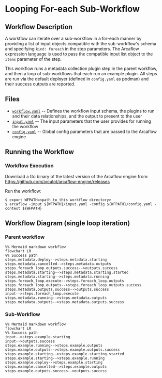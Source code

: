 # Looping For-each Sub-Workflow

## Workflow Description

A workflow can iterate over a sub-workflow in a for-each manner by providing a list of input objects compatible with the sub-workflow's schema and specifying `kind: foreach` in the step parameters. The Arcaflow expression language is used to pass the compatible input list object to the `items` parameter of the step.

This workflow runs a metadata collection plugin step in the parent workflow, and then a loop of sub-workflows that each run an example plugin. All steps are run via the default deployer (defined in `config.yaml` as podman) and their success outputs are reported.

## Files

- [`workflow.yaml`](workflow.yaml) -- Defines the workflow input schema, the plugins to run
  and their data relationships, and the output to present to the user
- [`input.yaml`](input.yaml) -- The input parameters that the user provides for running
  the workflow
- [`config.yaml`](config.yaml) -- Global config parameters that are passed to the Arcaflow
  engine
                     
## Running the Workflow

### Workflow Execution

Download a Go binary of the latest version of the Arcaflow engine from: https://github.com/arcalot/arcaflow-engine/releases
 
Run the workflow:
```
$ export WFPATH=<path to this workflow directory>
$ arcaflow -input ${WFPATH}/input.yaml -config ${WFPATH}/config.yaml -context ${WFPATH}
```

## Workflow Diagram (single loop iteration)
### Parent workflow
```mermaid
%% Mermaid markdown workflow
flowchart LR
%% Success path
steps.metadata.deploy-->steps.metadata.starting
steps.metadata.cancelled-->steps.metadata.outputs
steps.foreach_loop.outputs.success-->outputs.success
steps.metadata.starting-->steps.metadata.starting.started
steps.metadata.starting-->steps.metadata.running
steps.foreach_loop.execute-->steps.foreach_loop.outputs
steps.foreach_loop.outputs-->steps.foreach_loop.outputs.success
steps.metadata.outputs.success-->outputs.success
input-->steps.foreach_loop.execute
steps.metadata.running-->steps.metadata.outputs
steps.metadata.outputs-->steps.metadata.outputs.success
```
### Sub-Workflow
```mermaid
%% Mermaid markdown workflow
flowchart LR
%% Success path
input-->steps.example.starting
input-->outputs.success
steps.example.running-->steps.example.outputs
steps.example.outputs-->steps.example.outputs.success
steps.example.starting-->steps.example.starting.started
steps.example.starting-->steps.example.running
steps.example.deploy-->steps.example.starting
steps.example.cancelled-->steps.example.outputs
steps.example.outputs.success-->outputs.success
```